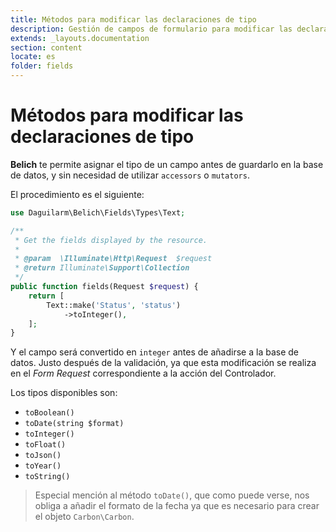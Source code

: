 ```yaml
---
title: Métodos para modificar las declaraciones de tipo
description: Gestión de campos de formulario para modificar las declaraciones de tipo
extends: _layouts.documentation
section: content
locate: es
folder: fields
---
```


# Métodos para modificar las declaraciones de tipo

**Belich** te permite asignar el tipo de un campo antes de guardarlo en la base de datos, y sin necesidad de utilizar `accessors` o `mutators`.

El procedimiento es el siguiente:

```php
use Daguilarm\Belich\Fields\Types\Text;

/**
 * Get the fields displayed by the resource.
 *
 * @param  \Illuminate\Http\Request  $request
 * @return Illuminate\Support\Collection
 */
public function fields(Request $request) {
    return [
        Text::make('Status', 'status')
            ->toInteger(),
    ];
}
```

Y el campo será convertido en `integer` antes de añadirse a la base de datos. Justo después de la validación, ya que esta modificación se realiza en el *Form Request* correspondiente a la acción del Controlador.

Los tipos disponibles son:

- `toBoolean()`
- `toDate(string $format)`
- `toInteger()`
- `toFloat()`
- `toJson()`
- `toYear()`
- `toString()`

>Especial mención al método `toDate()`, que como puede verse, nos obliga a añadir el formato de la fecha ya que es necesario para crear el objeto `Carbon\Carbon`.
